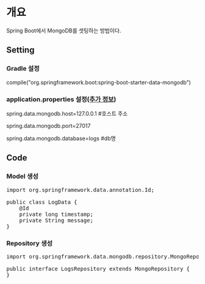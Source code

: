 # 개요
Spring Boot에서 MongoDB를 셋팅하는 방법이다.

## Setting

### Gradle 설정
compile("org.springframework.boot:spring-boot-starter-data-mongodb")

### application.properties 설정([추가 정보](http://docs.spring.io/spring-boot/docs/current/reference/html/common-application-properties.html))
spring.data.mongodb.host=127.0.0.1 #호스트 주소

spring.data.mongodb.port=27017

spring.data.mongodb.database=logs #db명

## Code

### Model 생성

<pre>
import org.springframework.data.annotation.Id;

public class LogData {
    @Id
    private long timestamp;
    private String message;
}
</pre>

### Repository 생성

<pre>
import org.springframework.data.mongodb.repository.MongoRepository;

public interface LogsRepository extends MongoRepository<LogData, Long> {
}
</pre>